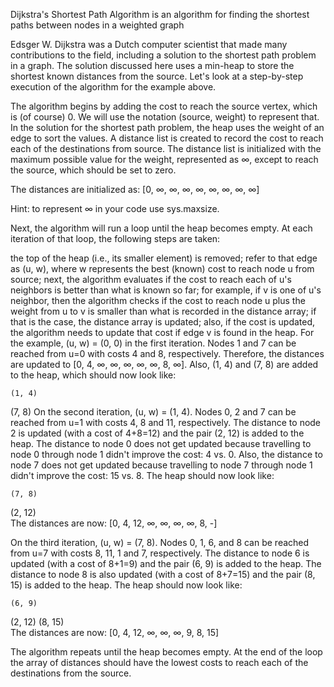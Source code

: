 Dijkstra's Shortest Path Algorithm is an algorithm for finding the shortest paths between nodes in a weighted graph

Edsger W. Dijkstra was a Dutch computer scientist that made many contributions to the field, including a solution to the shortest path problem in a graph. The solution discussed here uses a min-heap to store the shortest known distances from the source. Let's look at a step-by-step execution of the algorithm for the example above.

The algorithm begins by adding the cost to reach the source vertex, which is (of course) 0. We will use the notation (source, weight) to represent that. In the solution for the shortest path problem, the heap uses the weight of an edge to sort the values. A distance list is created to record the cost to reach each of the destinations from source. The distance list is initialized with the maximum possible value for the weight, represented as ∞, except to reach the source, which should be set to zero.

The distances are initialized as: [0, ∞, ∞, ∞, ∞, ∞, ∞, ∞, ∞]

Hint: to represent ∞ in your code use sys.maxsize.

Next, the algorithm will run a loop until the heap becomes empty. At each iteration of that loop, the following steps are taken:

the top of the heap (i.e., its smaller element) is removed;
refer to that edge as (u, w), where w represents the best (known) cost to reach node u from source;
next, the algorithm evaluates if the cost to reach each of u's neighbors is better than what is known so far;
for example, if v is one of u's neighbor, then the algorithm checks if the cost to reach node u plus the weight from u to v is smaller than what is recorded in the distance array;
if that is the case, the distance array is updated;
also, if the cost is updated, the algorithm needs to update that cost if edge v is found in the heap.
For the example, (u, w) = (0, 0) in the first iteration. Nodes 1 and 7 can be reached from u=0 with costs 4 and 8, respectively. Therefore, the distances are updated to [0, 4, ∞, ∞, ∞, ∞, ∞, 8, ∞]. Also, (1, 4) and (7, 8) are added to the heap, which should now look like:

    (1, 4)
(7, 8)
On the second iteration, (u, w) = (1, 4). Nodes 0, 2 and 7 can be reached from u=1 with costs 4, 8 and 11, respectively. The distance to node 2 is updated (with a cost of 4+8=12) and the pair (2, 12) is added to the heap. The distance to node 0 does not get updated because travelling to node 0 through node 1 didn't improve the cost: 4 vs. 0. Also, the distance to node 7 does not get updated because travelling to node 7 through node 1 didn't improve the cost: 15 vs. 8. The heap should now look like:

    (7, 8)
(2, 12)    
The distances are now: [0, 4, 12, ∞, ∞, ∞, ∞, 8, -]

On the third iteration, (u, w) = (7, 8). Nodes 0, 1, 6, and 8 can be reached from u=7 with costs 8, 11, 1 and 7, respectively. The distance to node 6 is updated (with a cost of 8+1=9) and the pair (6, 9) is added to the heap. The distance to node 8 is also updated (with a cost of 8+7=15) and the pair (8, 15) is added to the heap. The heap should now look like:

    (6, 9)
(2, 12) (8, 15)  
The distances are now: [0, 4, 12, ∞, ∞, ∞, 9, 8, 15]

The algorithm repeats until the heap becomes empty. At the end of the loop the array of distances should have the lowest costs to reach each of the destinations from the source.